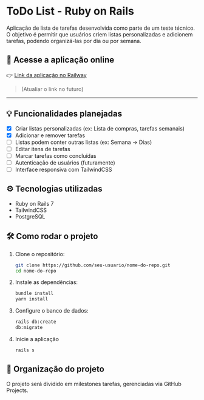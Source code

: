 # ToDo List - Ruby on Rails

Aplicação de lista de tarefas desenvolvida como parte de um teste técnico. O objetivo é permitir que usuários criem listas personalizadas e adicionem tarefas, podendo organizá-las por dia ou por semana.

## 🔗 Acesse a aplicação online

👉 [Link da aplicação no Railway](https://seu-projeto.railway.app)

> (Atualiar o link no futuro)

---

## 💡 Funcionalidades planejadas

- [x] Criar listas personalizadas (ex: Lista de compras, tarefas semanais)
- [x] Adicionar e remover tarefas
- [ ] Listas podem conter outras listas (ex: Semana → Dias)
- [ ] Editar itens de tarefas
- [ ] Marcar tarefas como concluídas
- [ ] Autenticação de usuários (futuramente)
- [ ] Interface responsiva com TailwindCSS

## ⚙️ Tecnologias utilizadas

- Ruby on Rails 7
- TailwindCSS
- PostgreSQL

## 🛠️ Como rodar o projeto

1. Clone o repositório:
   ```bash
   git clone https://github.com/seu-usuario/nome-do-repo.git
   cd nome-do-repo
2. Instale as dependências:
    ```bash
    bundle install
    yarn install
3. Configure o banco de dados:
    ```bash
   rails db:create
   db:migrate
4. Inicie a aplicação
   ```bash
   rails s
## 📁 Organização do projeto

  O projeto será dividido em milestones tarefas, gerenciadas via GitHub Projects.
